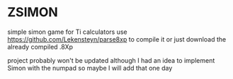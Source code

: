 # ZSIMON
simple simon game for Ti calculators use https://github.com/Lekensteyn/parse8xp to compile it
or just download the already compiled .8Xp

project probably won't be updated although I had an idea to implement Simon with the numpad so maybe I will add that one day

